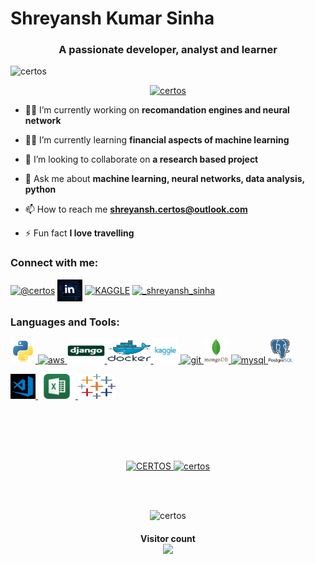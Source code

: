 # Shreyansh Kumar Sinha
<h3 align="center">A passionate developer, analyst and learner</h3>
<p align="left"> <img src="https://komarev.com/ghpvc/?username=certos&label=Profile%20views&color=0e75b6&style=flat" alt="certos" /> </p>
<p align="center"> <a href="https://github.com/ryo-ma/github-profile-trophy"><img src="https://github-profile-trophy.vercel.app/?username=certos&theme=onedark" alt="certos" /></a> </p>

- 🧑‍💻 I’m currently working on **recomandation engines and neural network**

- ✍🏽 I’m currently learning **financial aspects of machine learning**

- 👯 I’m looking to collaborate on **a research based project**

- 💬 Ask me about **machine learning, neural networks, data analysis, python**

- 📫 How to reach me **shreyansh.certos@outlook.com**

- ⚡ Fun fact **I love travelling**

<h3 align="left">Connect with me:</h3>
<p align="left">
<a href="https://dev.to/@certos" target="blank"><img align="center" src="https://cdn.icon-icons.com/icons2/2248/PNG/512/dev_to_icon_136699.png" alt="@certos" height="55" width="55" /></a>
<a href="https://linkedin.com/in/shreyansh-sinha" target="blank"><img align="center" src="https://github.com/CERTOS/CERTOS/blob/main/linkedin%20logo.jpg?raw=true" alt="shreyansh-sinha" height="35" width="40" /></a>
<a href="https://kaggle.com/verenko" target="blank"><img align="center" src="https://storage.googleapis.com/kaggle-media/Kaggle%20Brand%20Guidelines%20CMS/png%20logo.png" alt="KAGGLE" height="30" width="60" /></a>
<a href="https://instagram.com/_shreyansh_sinha" target="blank"><img align="center" src="https://www.pngplay.com/wp-content/uploads/13/Black-And-White-Instagram-Logo-PNG-Photos.png" alt="_shreyansh_sinha" height="45" width="40" /></a>
</p>

<h3 align="left">Languages and Tools:</h3>
<p align="left">
<a href="https://www.python.org" target="_blank" rel="noreferrer"> <img src="https://raw.githubusercontent.com/CERTOS/CERTOS/08453545efe2ca0d51be5b2bcc02ee85935c6142/python-original.svg" alt="python" width="40" height="40"/> </a>
<a href="https://aws.amazon.com" target="_blank" rel="noreferrer"> <img src="https://www.nicepng.com/png/full/142-1425229_aws-amazon-web-services-amazon-web-services-logo.png" alt="aws" width="90" height="40"/> 
<a href="https://www.djangoproject.com/" target="_blank" rel="noreferrer"> <img src="https://raw.githubusercontent.com/CERTOS/CERTOS/08453545efe2ca0d51be5b2bcc02ee85935c6142/django-original.svg" alt="django" width="60" height="40"/> </a>
<a href="https://www.docker.com/" target="_blank" rel="noreferrer"> <img src="https://raw.githubusercontent.com/CERTOS/CERTOS/04115c891c253b47367e85f40eb3c8311e0dc655/docker-original-wordmark.svg" alt="docker" width="70" height="40"/> </a>
<a href="https://flask.palletsprojects.com/" target="_blank" rel="noreferrer"> <img src="https://github.com/CERTOS/CERTOS/blob/main/1078464-removebg-preview.png?raw=true" alt="flask" width="40" height="40"/> </a>
<a href="https://git-scm.com/" target="_blank" rel="noreferrer"> <img src="https://www.vectorlogo.zone/logos/git-scm/git-scm-icon.svg" alt="git" width="50" height="40"/> </a>
<a href="https://www.mongodb.com/" target="_blank" rel="noreferrer"> <img src="https://raw.githubusercontent.com/devicons/devicon/master/icons/mongodb/mongodb-original-wordmark.svg" alt="mongodb" width="40" height="40"/> </a>
<a href="https://www.mysql.com/" target="_blank" rel="noreferrer"> <img src="https://pngset.com/images/background-mysql-logo-php-mysql-symbol-text-dynamite-emblem-transparent-png-1564783.png" alt="mysql" width="40" height="40"/> </a>
<a href="https://www.postgresql.org" target="_blank" rel="noreferrer"> <img src="https://raw.githubusercontent.com/devicons/devicon/master/icons/postgresql/postgresql-original-wordmark.svg" alt="postgresql" width="40" height="40"/></a>

<a href="https://code.visualstudio.com/" target="_blank" rel="noreferrer"> <img src="https://github.com/CERTOS/CERTOS/blob/main/vscode.jpg?raw=true" alt="vscode" width="40" height="40"/> </a>
<a href="https://www.microsoft.com/en-in/microsoft-365/microsoft-office?rtc=1/" target="_blank" rel="noreferrer"> <img src="https://github.com/CERTOS/CERTOS/blob/main/png-clipart-microsoft-excel-app-store-spreadsheet-microsoft-text-logo-removebg-preview.png?raw=true" alt="excel" width="60" height="40"/> </a>
<a href="https://public.tableau.com/" target="_blank" rel="noreferrer"> <img src="https://raw.githubusercontent.com/CERTOS/CERTOS/d113cff8a2c7f0f039bda7c46ec4882a48887e80/tableau-software.svg" alt="tableau" width="60" height="40"/> </a>

</p>
<br></br>
<br></br>
<p align="center"><a href="https://www.buymeacoffee.com/CERTOS"> <img src="https://cdn.buymeacoffee.com/buttons/v2/default-yellow.png" height="50" width="210" alt="CERTOS" /></a><a href="https://ko-fi.com/certos"> <img src="https://cdn.ko-fi.com/cdn/kofi3.png?v=3" height="50" width="210" alt="certos" /></a></p><br><br>

<p align="center"><img src="https://github-readme-streak-stats.herokuapp.com?user=certos&theme=tokyonight_duo&hide_border=true&date_format=M%20j%5B%2C%20Y%5D" alt="certos" /></p>
<p align="center">
 <h4 align="center">Visitor count<br><img src="https://profile-counter.glitch.me/certos/count.svg" /></p>